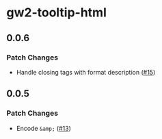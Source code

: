 # gw2-tooltip-html

## 0.0.6

### Patch Changes

- Handle closing tags with format description ([#15](https://github.com/GW2Treasures/gw2-tooltip-html/pull/15))

## 0.0.5

### Patch Changes

- Encode `&amp;` ([#13](https://github.com/GW2Treasures/gw2-tooltip-html/pull/13))
